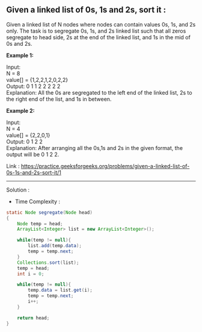 ## Given a linked list of 0s, 1s and 2s, sort it :

Given a linked list of N nodes where nodes can contain values 0s, 1s, and 2s only. The task is to segregate 0s, 1s, and 2s linked list such that all zeros segregate to head side, 2s at the end of the linked list, and 1s in the mid of 0s and 2s.

**Example 1:**

Input: <br/>
N = 8 <br/>
value[] = {1,2,2,1,2,0,2,2} <br/>
Output: 0 1 1 2 2 2 2 2 <br/>
Explanation: All the 0s are segregated to the left end of the linked list, 2s to the right end of the list, and 1s in between.

**Example 2:**

Input: <br/>
N = 4 <br/>
value[] = {2,2,0,1} <br/>
Output: 0 1 2 2 <br/>
Explanation: After arranging all the 0s,1s and 2s in the given format, the output will be 0 1 2 2.

Link : https://practice.geeksforgeeks.org/problems/given-a-linked-list-of-0s-1s-and-2s-sort-it/1


----------------------------------------------------------------------------------------------------------------------------------------------------------


Solution :

- Time Complexity :


```java
static Node segregate(Node head)
{
    Node temp = head;
    ArrayList<Integer> list = new ArrayList<Integer>();

    while(temp != null){
        list.add(temp.data);
        temp = temp.next;
    }
    Collections.sort(list);
    temp = head;
    int i = 0;

    while(temp != null){
        temp.data = list.get(i);
        temp = temp.next;
        i++;
    }

    return head;
}

```


